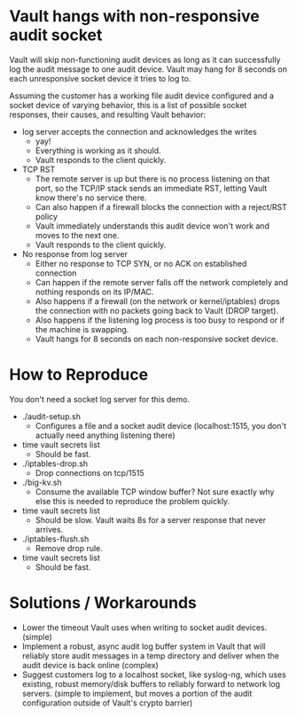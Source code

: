 # Vault hangs with non-responsive audit socket

Vault will skip non-functioning audit devices as long as it can successfully log the audit message to one audit device. Vault may hang for 8 seconds on each unresponsive socket device it tries to log to.

Assuming the customer has a working file audit device configured and a socket device of varying behavior, this is a list of possible socket responses, their causes, and resulting Vault behavior:

- log server accepts the connection and acknowledges the writes
  - yay!
  - Everything is working as it should.
  - Vault responds to the client quickly.
- TCP RST
  - The remote server is up but there is no process listening on that port, so the TCP/IP stack sends an immediate RST, letting Vault know there's no service there.
  - Can also happen if a firewall blocks the connection with a reject/RST policy
  - Vault immediately understands this audit device won't work and moves to the next one.
  - Vault responds to the client quickly.
- No response from log server
  - Either no response to TCP SYN, or no ACK on established connection
  - Can happen if the remote server falls off the network completely and nothing responds on its IP/MAC.
  - Also happens if a firewall (on the network or kernel/iptables) drops the connection with no packets going back to Vault (DROP target).
  - Also happens if the listening log process is too busy to respond or if the machine is swapping.
  - Vault hangs for 8 seconds on each non-responsive socket device.




# How to Reproduce 

You don't need a socket log server for this demo. 

- ./audit-setup.sh 
  - Configures a file and a socket audit device (localhost:1515, you don't actually need anything listening there)
- time vault secrets list 
  - Should be fast.
- ./iptables-drop.sh 
  - Drop connections on tcp/1515
- ./big-kv.sh
  - Consume the available TCP window buffer? Not sure exactly why else this is needed to reproduce the problem quickly.
- time vault secrets list
  - Should be slow. Vault waits 8s for a server response that never arrives.
- ./iptables-flush.sh
  - Remove drop rule. 
- time vault secrets list 
  - Should be fast.

# Solutions / Workarounds

- Lower the timeout Vault uses when writing to socket audit devices. (simple)
- Implement a robust, async audit log buffer system in Vault that will reliably store audit messages in a temp directory and deliver when the audit device is back online (complex)
- Suggest customers log to a localhost socket, like syslog-ng, which uses existing, robust memory/disk buffers to reliably forward to network log servers. (simple to implement, but moves a portion of the audit configuration outside of Vault's crypto barrier)


